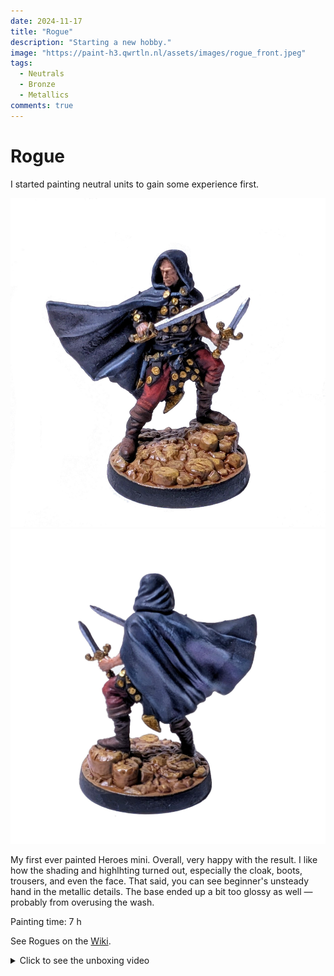 ```yaml
---
date: 2024-11-17
title: "Rogue"
description: "Starting a new hobby."
image: "https://paint-h3.qwrtln.nl/assets/images/rogue_front.jpeg"
tags:
  - Neutrals
  - Bronze
  - Metallics
comments: true
---
```

# Rogue

I started painting neutral units to gain some experience first.

![Rogue front](../assets/images/rogue_front.jpeg)
![Rogue back](../assets/images/rogue_back.jpeg)

My first ever painted Heroes mini.
Overall, very happy with the result.
I like how the shading and highlhting turned out, especially the cloak, boots, trousers, and even the face.
That said, you can see beginner's unsteady hand in the metallic details.
The base ended up a bit too glossy as well — probably from overusing the wash.

Painting time: 7 h

See Rogues on the [Wiki](https://homm3bg.wiki/units/rogues).

<details><summary>Click to see the unboxing video</summary>
  <video width="1280" height="720" controls preload="none">
    <source src="/assets/videos/rogue.webm" type="video/webm">
  </video>
</details>
